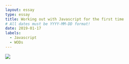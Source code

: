 ```yaml
---
layout: essay
type: essay
title: Working out with Javascript for the first time
# All dates must be YYYY-MM-DD format!
date: 2019-01-17
labels:
  - Javascript
  - WODs
---
```





<img class="ui medium right floated rounded image" src="../images/vfmiwm9.png">

